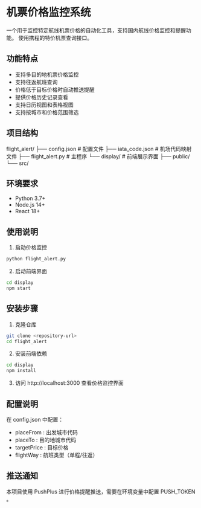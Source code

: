 # 机票价格监控系统

一个用于监控特定航线机票价格的自动化工具，支持国内航线价格监控和提醒功能。
使用携程的特价机票查询接口。

## 功能特点

- 支持多目的地机票价格监控
- 支持往返航班查询
- 价格低于目标价格时自动推送提醒
- 提供价格历史记录查看
- 支持日历视图和表格视图
- 支持按城市和价格范围筛选

## 项目结构

flight_alert/
├── config.json            # 配置文件
├── iata_code.json        # 机场代码映射文件
├── flight_alert.py       # 主程序
└── display/             # 前端展示界面
├── public/
└── src/


## 环境要求

- Python 3.7+
- Node.js 14+
- React 18+

## 使用说明

1. 启动价格监控
```bash
python flight_alert.py
```

2. 启动前端界面
```bash
cd display
npm start
```

## 安装步骤

1. 克隆仓库
```bash
git clone <repository-url>
cd flight_alert
```

2. 安装前端依赖
```bash
cd display
npm install
```

3. 访问 http://localhost:3000 查看价格监控界面

## 配置说明
在 config.json 中配置：
- placeFrom : 出发城市代码
- placeTo : 目的地城市代码
- targetPrice : 目标价格
- flightWay : 航班类型（单程/往返）

## 推送通知
本项目使用 PushPlus 进行价格提醒推送，需要在环境变量中配置 PUSH_TOKEN 。